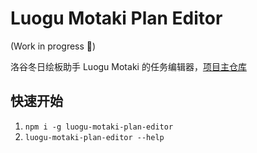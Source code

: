 # Luogu Motaki Plan Editor

(Work in progress :construction:)

洛谷冬日绘板助手 Luogu Motaki 的任务编辑器，[项目主仓库](https://github.com/ouuan/luogu-motaki)

## 快速开始

1.  `npm i -g luogu-motaki-plan-editor`
2.  `luogu-motaki-plan-editor --help`
